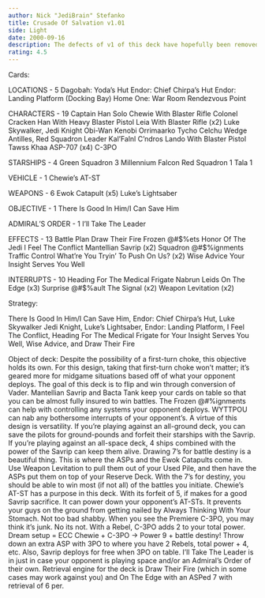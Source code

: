 ```yaml
---
author: Nick "JediBrain" Stefanko
title: Crusade Of Salvation v1.01
side: Light
date: 2000-09-16
description: The defects of v1 of this deck have hopefully been removed.  The deck still relies on opponent’s deployment, but can get going faster and goes beyond some limitations of the v1 design.
rating: 4.5
---
```

Cards: 

LOCATIONS - 5
Dagobah: Yoda’s Hut
Endor: Chief Chirpa’s Hut
Endor: Landing Platform (Docking Bay)
Home One: War Room
Rendezvous Point

CHARACTERS - 19
Captain Han Solo
Chewie With Blaster Rifle
Colonel Cracken
Han With Heavy Blaster Pistol
Leia With Blaster Rifle (x2)
Luke Skywalker, Jedi Knight
Obi-Wan Kenobi
Orrimaarko
Tycho Celchu
Wedge Antilles, Red Squadron Leader
Kal’Falnl C’ndros
Lando With Blaster Pistol
Tawss Khaa
ASP-707 (x4)
C-3PO

STARSHIPS - 4
Green Squadron 3
Millennium Falcon
Red Squadron 1
Tala 1

VEHICLE - 1
Chewie’s AT-ST

WEAPONS - 6
Ewok Catapult (x5)
Luke’s Lightsaber

OBJECTIVE - 1
There Is Good In Him/I Can Save Him

ADMIRAL’S ORDER - 1
I’ll Take The Leader

EFFECTS - 13
Battle Plan
Draw Their Fire
Frozen @#$%ets
Honor Of The Jedi
I Feel The Conflict
Mantellian Savrip (x2)
Squadron @#$%ignments
Traffic Control
What’re You Tryin’ To Push On Us? (x2)
Wise Advice
Your Insight Serves You Well

INTERRUPTS - 10
Heading For The Medical Frigate
Nabrun Leids
On The Edge (x3)
Surprise @#$%ault
The Signal (x2)
Weapon Levitation (x2)


Strategy: 

There Is Good In Him/I Can Save Him, Endor: Chief Chirpa’s Hut, Luke Skywalker Jedi Knight, Luke’s Lightsaber, Endor: Landing Platform, I Feel The Conflict, Heading For The Medical Frigate for Your Insight Serves You Well, Wise Advice, and Draw Their Fire

Object of deck:
Despite the possibility of a first-turn choke, this objective holds its own.  For this design, taking that first-turn choke won’t matter; it’s geared more for midgame situations based off of what your opponent deploys.
The goal of this deck is to flip and win through conversion of Vader.  Mantellian Savrip and Bacta Tank keep your cards on table so that you can be almost fully insured to win battles.  The Frozen @#$%ets will help prevent those pesky Ralltiir Ops reacts.  Squadron @#$%ignments can help with controlling any systems your opponent deploys.  WYTTPOU can nab any bothersome interrupts of your opponent’s.
A virtue of this design is versatility.  If you’re playing against an all-ground deck, you can save the pilots for ground-pounds and forfeit their starships with the Savrip.  If you’re playing against an all-space deck, 4 ships combined with the power of the Savrip can keep them alive.
Drawing 7’s for battle destiny is a beautiful thing.  This is where the ASPs and the Ewok Catapults come in.  Use Weapon Levitation to pull them out of your Used Pile, and then have the ASPs put them on top of your Reserve Deck.  With the 7’s for destiny, you should be able to win most (if not all) of the battles you initiate.
Chewie’s AT-ST has a purpose in this deck.  With its forfeit of 5, if makes for a good Savrip sacrifice.  It can power down your opponent’s AT-STs.  It prevents your guys on the ground from getting nailed by Always Thinking With Your Stomach.  Not too bad shabby.
When you see the Premiere C-3PO, you may think it’s junk.	No its not.  With a Rebel, C-3PO adds 2 to your total power.  Dream setup = ECC Chewie + C-3PO -> Power 9 + battle destiny!	Throw down an extra ASP with 3PO to where you have 2 Rebels, total power + 4, etc.  Also, Savrip deploys for free when 3PO on table.
I’ll Take The Leader is in just in case your opponent is playing space and/or an Admiral’s Order of their own.
Retrieval engine for the deck is Draw Their Fire (which in some cases may work against you) and On The Edge with an ASPed 7 with retrieval of 6 per.
